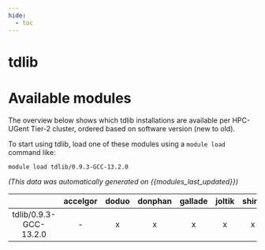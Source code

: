 ```yaml
---
hide:
  - toc
---
```


tdlib
=====

# Available modules


The overview below shows which tdlib installations are available per HPC-UGent Tier-2 cluster, ordered based on software version (new to old).

To start using tdlib, load one of these modules using a `module load` command like:

```shell
module load tdlib/0.9.3-GCC-13.2.0
```

*(This data was automatically generated on {{modules_last_updated}})*  

| |accelgor|doduo|donphan|gallade|joltik|shinx|skitty|
| :---: | :---: | :---: | :---: | :---: | :---: | :---: | :---: |
|tdlib/0.9.3-GCC-13.2.0|-|x|x|x|x|x|x|
